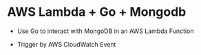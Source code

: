 # AWS Lambda + Go + Mongodb

- Use Go to interact with MongoDB in an AWS Lambda Function

- Trigger by AWS CloudWatch Event
